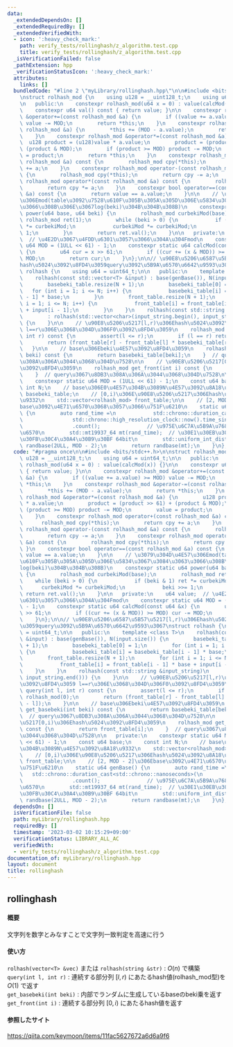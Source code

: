 ```yaml
---
data:
  _extendedDependsOn: []
  _extendedRequiredBy: []
  _extendedVerifiedWith:
  - icon: ':heavy_check_mark:'
    path: verify_tests/rollinghash/z_algorithm.test.cpp
    title: verify_tests/rollinghash/z_algorithm.test.cpp
  _isVerificationFailed: false
  _pathExtension: hpp
  _verificationStatusIcon: ':heavy_check_mark:'
  attributes:
    links: []
  bundledCode: "#line 2 \"myLibrary/rollinghash.hpp\"\n\n#include <bits/stdc++.h>\n\
    \nstruct rolhash_mod {\n    using u128 = __uint128_t;\n    using u64 = uint64_t;\n\
    \n   public:\n    constexpr rolhash_mod(u64 x = 0) : value(calcMod(x)) {}\n\n\
    \    constexpr u64 val() const { return value; }\n\n    constexpr rolhash_mod\
    \ &operator+=(const rolhash_mod &a) {\n        if ((value += a.value) >= MOD)\
    \ value -= MOD;\n        return *this;\n    }\n    constexpr rolhash_mod &operator-=(const\
    \ rolhash_mod &a) {\n        *this += (MOD - a.value);\n        return *this;\n\
    \    }\n    constexpr rolhash_mod &operator*=(const rolhash_mod &a) {\n      \
    \  u128 product = (u128)value * a.value;\n        product = (product >> 61) +\
    \ (product & MOD);\n        if (product >= MOD) product -= MOD;\n        value\
    \ = product;\n        return *this;\n    }\n    constexpr rolhash_mod operator+(const\
    \ rolhash_mod &a) const {\n        rolhash_mod cpy(*this);\n        return cpy\
    \ += a;\n    }\n    constexpr rolhash_mod operator-(const rolhash_mod &a) const\
    \ {\n        rolhash_mod cpy(*this);\n        return cpy -= a;\n    }\n    constexpr\
    \ rolhash_mod operator*(const rolhash_mod &a) const {\n        rolhash_mod cpy(*this);\n\
    \        return cpy *= a;\n    }\n    constexpr bool operator==(const rolhash_mod\
    \ &a) const {\n        return value == a.value;\n    }\n\n    // \u3079\u304D\u4E57\
    \u306Emod(table\u3092\u7528\u610F\u305B\u305A\u305D\u306E\u5834\u3067\u3084\u3063\
    \u3066\u308B\u306E\u3067log(beki)\u304B\u304B\u308B)\n    constexpr static u64\
    \ power(u64 base, u64 beki) {\n        rolhash_mod curbekiMod(base);\n       \
    \ rolhash_mod ret(1);\n        while (beki > 0) {\n            if (beki & 1) ret\
    \ *= curbekiMod;\n            curbekiMod *= curbekiMod;\n            beki >>=\
    \ 1;\n        }\n        return ret.val();\n    }\n\n   private:\n    u64 value;\
    \  // \u4E2D\u3067\u4FDD\u6301\u3057\u3066\u304A\u304Fmod\n    constexpr static\
    \ u64 MOD = (1ULL << 61) - 1;\n    constexpr static u64 calcMod(const u64 &x)\
    \ {\n        u64 cur = x >> 61;\n        if ((cur += (x & MOD)) >= MOD) cur -=\
    \ MOD;\n        return cur;\n    }\n};\n\n// \u90E8\u5206\u6587\u5B57\u5217[l,r)\u306E\
    hash\u5024\u3092\u8FD4\u3059query\u3092\u5B9A\u6570\u6642\u9593\u3067\nstruct\
    \ rolhash {\n    using u64 = uint64_t;\n\n   public:\n    template <class T>\n\
    \    rolhash(const std::vector<T> &input) : base(genBase()), N(input.size()) {\n\
    \        basebeki_table.resize(N + 1);\n        basebeki_table[0] = 1;\n     \
    \   for (int i = 1; i <= N; i++) {\n            basebeki_table[i] = basebeki_table[i\
    \ - 1] * base;\n        }\n        front_table.resize(N + 1);\n        for (int\
    \ i = 1; i <= N; i++) {\n            front_table[i] = front_table[i - 1] * base\
    \ + input[i - 1];\n        }\n    }\n    rolhash(const std::string &input_string)\n\
    \        : rolhash(std::vector<char>(input_string.begin(), input_string.end()))\
    \ {\n    }\n\n    // \u90E8\u5206\u5217[l,r)\u306Ehash\u5024\u3092\u8FD4\u3059\
    \ l==r\u306E\u3068\u304D\u306F0\u3092\u8FD4\u3059\n    rolhash_mod query(int l,\
    \ int r) const {\n        assert(l <= r);\n        if (l == r) return rolhash_mod(0);\n\
    \        return (front_table[r] - front_table[l] * basebeki_table[r - l]);\n \
    \   }\n\n    // base\u306Ebeki\u4E57\u3092\u8FD4\u3059\n    rolhash_mod get_basebeki(int\
    \ beki) const {\n        return basebeki_table[beki];\n    }  // query\u3067\u8DB3\
    \u308A\u306A\u3044\u3068\u304D\u7528\n\n    // \u90E8\u5206\u5217[0,i)\u306Ehash\u5024\
    \u3092\u8FD4\u3059\n    rolhash_mod get_front(int i) const {\n        return front_table[i];\n\
    \    }  // query\u3067\u8DB3\u308A\u306A\u3044\u3068\u304D\u7528\n\n   private:\n\
    \    constexpr static u64 MOD = (1ULL << 61) - 1;\n    const u64 base;\n    const\
    \ int N;\n    // base\u306E0\u4E57\u304B\u3089N\u4E57\u3092\u8A18\u9332\n    std::vector<rolhash_mod>\
    \ basebeki_table;\n    // [0,i)\u306E\u90E8\u5206\u5217\u306Ehash\u5024\u3092\u8A18\
    \u9332\n    std::vector<rolhash_mod> front_table;\n\n    // [2, MOD - 2]\u306E\
    base\u3092\u4E71\u6570\u3068\u3057\u3066\u751F\u6210\n    static u64 genBase()\
    \ {\n        auto rand_time =\n            std::chrono::duration_cast<std::chrono::nanoseconds>(\n\
    \                std::chrono::high_resolution_clock::now().time_since_epoch())\n\
    \                .count();               // \u975E\u6C7A\u5B9A\u7684\u306A\u4E71\
    \u6570\n        std::mt19937_64 mt(rand_time);  // \u30E1\u30EB\u30BB\u30F3\u30CC\
    \u30FB\u30C4\u30A4\u30B9\u30BF 64bit\n        std::uniform_int_distribution<u64>\
    \ randbase(2ULL, MOD - 2);\n        return randbase(mt);\n    }\n};\n"
  code: "#pragma once\n\n#include <bits/stdc++.h>\n\nstruct rolhash_mod {\n    using\
    \ u128 = __uint128_t;\n    using u64 = uint64_t;\n\n   public:\n    constexpr\
    \ rolhash_mod(u64 x = 0) : value(calcMod(x)) {}\n\n    constexpr u64 val() const\
    \ { return value; }\n\n    constexpr rolhash_mod &operator+=(const rolhash_mod\
    \ &a) {\n        if ((value += a.value) >= MOD) value -= MOD;\n        return\
    \ *this;\n    }\n    constexpr rolhash_mod &operator-=(const rolhash_mod &a) {\n\
    \        *this += (MOD - a.value);\n        return *this;\n    }\n    constexpr\
    \ rolhash_mod &operator*=(const rolhash_mod &a) {\n        u128 product = (u128)value\
    \ * a.value;\n        product = (product >> 61) + (product & MOD);\n        if\
    \ (product >= MOD) product -= MOD;\n        value = product;\n        return *this;\n\
    \    }\n    constexpr rolhash_mod operator+(const rolhash_mod &a) const {\n  \
    \      rolhash_mod cpy(*this);\n        return cpy += a;\n    }\n    constexpr\
    \ rolhash_mod operator-(const rolhash_mod &a) const {\n        rolhash_mod cpy(*this);\n\
    \        return cpy -= a;\n    }\n    constexpr rolhash_mod operator*(const rolhash_mod\
    \ &a) const {\n        rolhash_mod cpy(*this);\n        return cpy *= a;\n   \
    \ }\n    constexpr bool operator==(const rolhash_mod &a) const {\n        return\
    \ value == a.value;\n    }\n\n    // \u3079\u304D\u4E57\u306Emod(table\u3092\u7528\
    \u610F\u305B\u305A\u305D\u306E\u5834\u3067\u3084\u3063\u3066\u308B\u306E\u3067\
    log(beki)\u304B\u304B\u308B)\n    constexpr static u64 power(u64 base, u64 beki)\
    \ {\n        rolhash_mod curbekiMod(base);\n        rolhash_mod ret(1);\n    \
    \    while (beki > 0) {\n            if (beki & 1) ret *= curbekiMod;\n      \
    \      curbekiMod *= curbekiMod;\n            beki >>= 1;\n        }\n       \
    \ return ret.val();\n    }\n\n   private:\n    u64 value;  // \u4E2D\u3067\u4FDD\
    \u6301\u3057\u3066\u304A\u304Fmod\n    constexpr static u64 MOD = (1ULL << 61)\
    \ - 1;\n    constexpr static u64 calcMod(const u64 &x) {\n        u64 cur = x\
    \ >> 61;\n        if ((cur += (x & MOD)) >= MOD) cur -= MOD;\n        return cur;\n\
    \    }\n};\n\n// \u90E8\u5206\u6587\u5B57\u5217[l,r)\u306Ehash\u5024\u3092\u8FD4\
    \u3059query\u3092\u5B9A\u6570\u6642\u9593\u3067\nstruct rolhash {\n    using u64\
    \ = uint64_t;\n\n   public:\n    template <class T>\n    rolhash(const std::vector<T>\
    \ &input) : base(genBase()), N(input.size()) {\n        basebeki_table.resize(N\
    \ + 1);\n        basebeki_table[0] = 1;\n        for (int i = 1; i <= N; i++)\
    \ {\n            basebeki_table[i] = basebeki_table[i - 1] * base;\n        }\n\
    \        front_table.resize(N + 1);\n        for (int i = 1; i <= N; i++) {\n\
    \            front_table[i] = front_table[i - 1] * base + input[i - 1];\n    \
    \    }\n    }\n    rolhash(const std::string &input_string)\n        : rolhash(std::vector<char>(input_string.begin(),\
    \ input_string.end())) {\n    }\n\n    // \u90E8\u5206\u5217[l,r)\u306Ehash\u5024\
    \u3092\u8FD4\u3059 l==r\u306E\u3068\u304D\u306F0\u3092\u8FD4\u3059\n    rolhash_mod\
    \ query(int l, int r) const {\n        assert(l <= r);\n        if (l == r) return\
    \ rolhash_mod(0);\n        return (front_table[r] - front_table[l] * basebeki_table[r\
    \ - l]);\n    }\n\n    // base\u306Ebeki\u4E57\u3092\u8FD4\u3059\n    rolhash_mod\
    \ get_basebeki(int beki) const {\n        return basebeki_table[beki];\n    }\
    \  // query\u3067\u8DB3\u308A\u306A\u3044\u3068\u304D\u7528\n\n    // \u90E8\u5206\
    \u5217[0,i)\u306Ehash\u5024\u3092\u8FD4\u3059\n    rolhash_mod get_front(int i)\
    \ const {\n        return front_table[i];\n    }  // query\u3067\u8DB3\u308A\u306A\
    \u3044\u3068\u304D\u7528\n\n   private:\n    constexpr static u64 MOD = (1ULL\
    \ << 61) - 1;\n    const u64 base;\n    const int N;\n    // base\u306E0\u4E57\
    \u304B\u3089N\u4E57\u3092\u8A18\u9332\n    std::vector<rolhash_mod> basebeki_table;\n\
    \    // [0,i)\u306E\u90E8\u5206\u5217\u306Ehash\u5024\u3092\u8A18\u9332\n    std::vector<rolhash_mod>\
    \ front_table;\n\n    // [2, MOD - 2]\u306Ebase\u3092\u4E71\u6570\u3068\u3057\u3066\
    \u751F\u6210\n    static u64 genBase() {\n        auto rand_time =\n         \
    \   std::chrono::duration_cast<std::chrono::nanoseconds>(\n                std::chrono::high_resolution_clock::now().time_since_epoch())\n\
    \                .count();               // \u975E\u6C7A\u5B9A\u7684\u306A\u4E71\
    \u6570\n        std::mt19937_64 mt(rand_time);  // \u30E1\u30EB\u30BB\u30F3\u30CC\
    \u30FB\u30C4\u30A4\u30B9\u30BF 64bit\n        std::uniform_int_distribution<u64>\
    \ randbase(2ULL, MOD - 2);\n        return randbase(mt);\n    }\n};"
  dependsOn: []
  isVerificationFile: false
  path: myLibrary/rollinghash.hpp
  requiredBy: []
  timestamp: '2023-03-02 10:15:29+09:00'
  verificationStatus: LIBRARY_ALL_AC
  verifiedWith:
  - verify_tests/rollinghash/z_algorithm.test.cpp
documentation_of: myLibrary/rollinghash.hpp
layout: document
title: rollinghash
---
```


## rollinghash

#### 概要
文字列を数字とみなすことで文字列一致判定を高速に行う

#### 使い方
`rolhash(vector<T> &vec)` または `rolhash(string &str)` : $O(n)$ で構築  
`query(int l, int r)` : 連続する部分列 $[l, r)$ にあたるhash値(rolhash_mod型)を $O(1)$ で返す  
`get_basebeki(int beki)` : 内部でランダムに生成しているbaseのbeki乗を返す  
`get_front(int i)` : 連続する部分列 $[0, i)$ にあたるhash値を返す

#### 参照したサイト
https://qiita.com/keymoon/items/11fac5627672a6d6a9f6